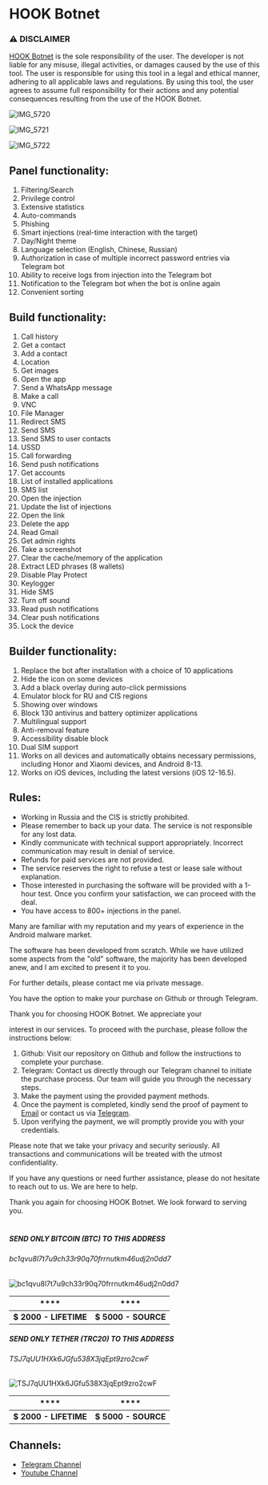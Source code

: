 # HOOK Botnet

### ⚠ DISCLAIMER

[HOOK Botnet](https://t.me/androidhookbotnet) is the sole responsibility of the user. The developer is not liable for any misuse, illegal activities, or damages caused by the use of this tool. The user is responsible for using this tool in a legal and ethical manner, adhering to all applicable laws and regulations. By using this tool, the user agrees to assume full responsibility for their actions and any potential consequences resulting from the use of the HOOK Botnet.

![IMG_5720](https://github.com/eugeneduke/HOOK/assets/133839878/4e652199-9692-4293-b86e-adc232a6350c)

![IMG_5721](https://github.com/eugeneduke/HOOK/assets/133839878/d5dd4e4f-8320-42c7-b962-919dd95c0c04)

![IMG_5722](https://github.com/eugeneduke/HOOK/assets/133839878/a17f77ec-a2db-49e1-9341-56a69730af5b)

## Panel functionality:

1. Filtering/Search
2. Privilege control
3. Extensive statistics
4. Auto-commands
5. Phishing
6. Smart injections (real-time interaction with the target)
7. Day/Night theme
8. Language selection (English, Chinese, Russian)
9. Authorization in case of multiple incorrect password entries via Telegram bot
10. Ability to receive logs from injection into the Telegram bot
11. Notification to the Telegram bot when the bot is online again
12. Convenient sorting

## Build functionality:

1. Call history
2. Get a contact
3. Add a contact
4. Location
5. Get images
6. Open the app
7. Send a WhatsApp message
8. Make a call
9. VNC
10. File Manager
11. Redirect SMS
12. Send SMS
13. Send SMS to user contacts
14. USSD
15. Call forwarding
16. Send push notifications
17. Get accounts
18. List of installed applications
19. SMS list
20. Open the injection
21. Update the list of injections
22. Open the link
23. Delete the app
24. Read Gmail
25. Get admin rights
26. Take a screenshot
27. Clear the cache/memory of the application
28. Extract LED phrases (8 wallets)
29. Disable Play Protect
30. Keylogger
31. Hide SMS
32. Turn off sound
33. Read push notifications
34. Clear push notifications
35. Lock the device

## Builder functionality:

1. Replace the bot after installation with a choice of 10 applications
2. Hide the icon on some devices
3. Add a black overlay during auto-click permissions
4. Emulator block for RU and CIS regions
5. Showing over windows
6. Block 130 antivirus and battery optimizer applications
7. Multilingual support
8. Anti-removal feature
9. Accessibility disable block
10. Dual SIM support
11. Works on all devices and automatically obtains necessary permissions, including Honor and Xiaomi devices, and Android 8-13.
12.  Works on iOS devices, including the latest versions (iOS 12-16.5).

## Rules:

- Working in Russia and the CIS is strictly prohibited.
- Please remember to back up your data. The service is not responsible for any lost data.
- Kindly communicate with technical support appropriately. Incorrect communication may result in denial of service.
- Refunds for paid services are not provided.
- The service reserves the right to refuse a test or lease sale without explanation.
- Those interested in purchasing the software will be provided with a 1-hour test. Once you confirm your satisfaction, we can proceed with the deal.
- You have access to 800+ injections in the panel.

Many are familiar with my reputation and my years of experience in the Android malware market.

The software has been developed from scratch. While we have utilized some aspects from the "old" software, the majority has been developed anew, and I am excited to present it to you.

For further details, please contact me via private message.

You have the option to make your purchase on Github or through Telegram.

Thank you for choosing HOOK Botnet. We appreciate your

 interest in our services. To proceed with the purchase, please follow the instructions below:

1. Github: Visit our repository on Github and follow the instructions to complete your purchase.
2. Telegram: Contact us directly through our Telegram channel to initiate the purchase process. Our team will guide you through the necessary steps.
3. Make the payment using the provided payment methods.
4. Once the payment is completed, kindly send the proof of payment to [Email](mailto:) or contact us via [Telegram](https://t.me/androidhookbotnet).
5. Upon verifying the payment, we will promptly provide you with your credentials.

Please note that we take your privacy and security seriously. All transactions and communications will be treated with the utmost confidentiality.

If you have any questions or need further assistance, please do not hesitate to reach out to us. We are here to help.

Thank you again for choosing HOOK Botnet. We look forward to serving you.

#

##### SEND ONLY BITCOIN (BTC) TO THIS ADDRESS
###### bc1qvu8l7t7u9ch33r90q70frrnutkm46udj2n0dd7
![bc1qvu8l7t7u9ch33r90q70frrnutkm46udj2n0dd7](https://github.com/eugeneduke/HOOK/assets/133839878/ed17a6f2-93be-4163-896f-c9f561c4f67e)

|****  |****|
|--|--|
|**$ 2000 - LIFETIME**|**$ 5000 - SOURCE**|

##### SEND ONLY TETHER (TRC20) TO THIS ADDRESS
###### TSJ7qUU1HXk6JGfu538X3jqEpt9zro2cwF
![TSJ7qUU1HXk6JGfu538X3jqEpt9zro2cwF](https://github.com/eugeneduke/HOOK/assets/133839878/807b5980-0da5-4cc6-818b-86015d0669df)

|****  |****|
|--|--|
|**$ 2000 - LIFETIME**|**$ 5000 - SOURCE**|

## Channels:
- [Telegram Channel](https://t.me/androidhookbotnet)
- [Youtube Channel](https://www.youtube.com/@HOOKBotnet)
